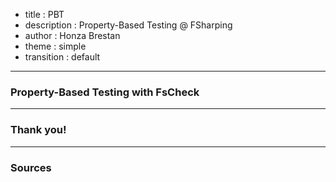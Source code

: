 - title : PBT
- description : Property-Based Testing @ FSharping
- author : Honza Brestan
- theme : simple
- transition : default

***

### Property-Based Testing with FsCheck

***

### Thank you!

***

### Sources

#
